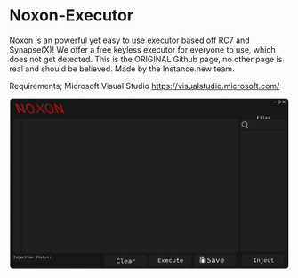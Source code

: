 # Noxon-Executor

Noxon is an powerful yet easy to use executor based off RC7 and Synapse(X)!
We offer a free keyless executor for everyone to use, which does not get detected.
This is the ORIGINAL Github page, no other page is real and should be believed.
Made by the Instance.new team.

Requirements;
Microsoft Visual Studio
https://visualstudio.microsoft.com/

![Logo](/execui.png/)
